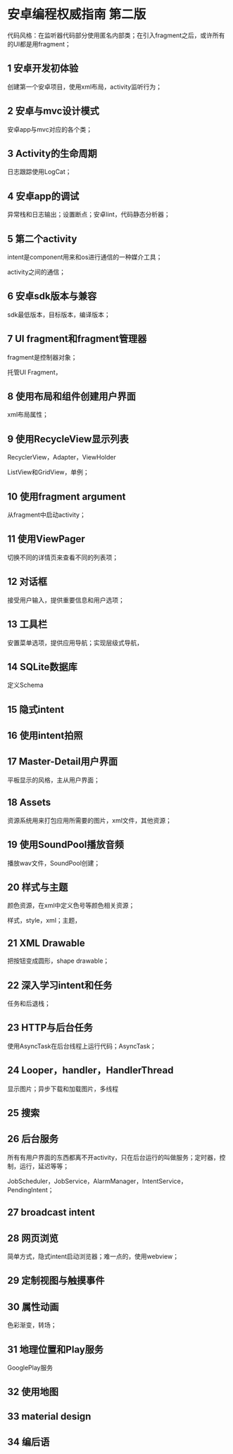 # 安卓编程权威指南 第二版

代码风格：在监听器代码部分使用匿名内部类；在引入fragment之后，或许所有的UI都是用fragment；

## 1 安卓开发初体验

创建第一个安卓项目，使用xml布局，activity监听行为；

## 2 安卓与mvc设计模式

安卓app与mvc对应的各个类；

## 3 Activity的生命周期

日志跟踪使用LogCat；

## 4 安卓app的调试

异常栈和日志输出；设置断点；安卓lint，代码静态分析器；

## 5 第二个activity

intent是component用来和os进行通信的一种媒介工具；

activity之间的通信；

## 6 安卓sdk版本与兼容

sdk最低版本，目标版本，编译版本；

## 7 UI fragment和fragment管理器

fragment是控制器对象；

托管UI Fragment，

## 8 使用布局和组件创建用户界面

xml布局属性；

## 9 使用RecycleView显示列表

RecyclerView，Adapter，ViewHolder

ListView和GridView，单例；

## 10 使用fragment argument

从fragment中启动activity；

## 11 使用ViewPager

切换不同的详情页来查看不同的列表项；

## 12 对话框

接受用户输入，提供重要信息和用户选项；

## 13 工具栏

安置菜单选项，提供应用导航；实现层级式导航，

## 14 SQLite数据库

定义Schema

## 15 隐式intent

## 16 使用intent拍照

## 17 Master-Detail用户界面

平板显示的风格，主从用户界面；

## 18 Assets

资源系统用来打包应用所需要的图片，xml文件，其他资源；

## 19 使用SoundPool播放音频

播放wav文件，SoundPool创建；

## 20 样式与主题

颜色资源，在xml中定义色号等颜色相关资源；

样式，style，xml；主题，

## 21 XML Drawable

把按钮变成圆形，shape drawable；

## 22 深入学习intent和任务

任务和后退栈；

## 23 HTTP与后台任务

使用AsyncTask在后台线程上运行代码；AsyncTask；

## 24 Looper，handler，HandlerThread

显示图片；异步下载和加载图片，多线程

## 25 搜索

## 26 后台服务

所有有用户界面的东西都离不开activity，只在后台运行的叫做服务；定时器，控制，运行，延迟等等；

JobScheduler，JobService，AlarmManager，IntentService，PendingIntent；

## 27 broadcast intent

## 28 网页浏览

简单方式，隐式intent启动浏览器；难一点的，使用webview；

## 29 定制视图与触摸事件

## 30 属性动画

色彩渐变，转场；

## 31 地理位置和Play服务

GooglePlay服务

## 32 使用地图

## 33 material design

## 34 编后语

